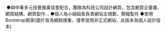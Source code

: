  ●與中華多元技藝推廣協會配合，團隊為科技公司設計網頁，包含網頁企畫書、網頁結構、網頁製作...
●個人為小組組長負責網站主規劃、簡報製作
●使用Bootstrap框架(圖片皆為網路搜集，僅學習用非正式網站，此版本為個人設計版本)
